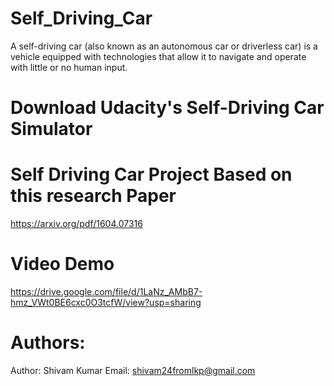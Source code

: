# Self_Driving_Car
A self-driving car (also known as an autonomous car or driverless car) is a vehicle equipped with technologies that allow it to navigate and operate with little or no human input.

# Download Udacity's Self-Driving Car Simulator

# Self Driving Car Project Based on this research Paper
https://arxiv.org/pdf/1604.07316 

# Video Demo
https://drive.google.com/file/d/1LaNz_AMbB7-hmz_VWt0BE6cxc0O3tcfW/view?usp=sharing


# Authors:
Author: Shivam Kumar
Email: shivam24fromlkp@gmail.com
